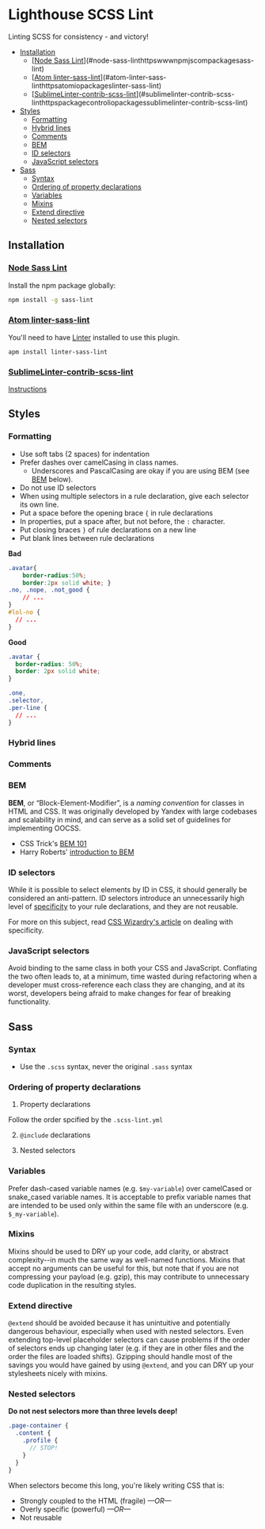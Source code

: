 # Lighthouse SCSS Lint

Linting SCSS for consistency - and victory!

<!-- TOC depthFrom:2 depthTo:6 withLinks:1 updateOnSave:1 orderedList:0 -->

- [Installation](#installation)
	- [[Node Sass Lint](https://www.npmjs.com/package/sass-lint)](#node-sass-linthttpswwwnpmjscompackagesass-lint)
	- [[Atom linter-sass-lint](https://atom.io/packages/linter-sass-lint)](#atom-linter-sass-linthttpsatomiopackageslinter-sass-lint)
	- [[Sublime​Linter-contrib-scss-lint](https://packagecontrol.io/packages/SublimeLinter-contrib-scss-lint)](#sublimelinter-contrib-scss-linthttpspackagecontroliopackagessublimelinter-contrib-scss-lint)
- [Styles](#styles)
	- [Formatting](#formatting)
	- [Hybrid lines](#hybrid-lines)
	- [Comments](#comments)
	- [BEM](#bem)
	- [ID selectors](#id-selectors)
	- [JavaScript selectors](#javascript-selectors)
- [Sass](#sass)
	- [Syntax](#syntax)
	- [Ordering of property declarations](#ordering-of-property-declarations)
	- [Variables](#variables)
	- [Mixins](#mixins)
	- [Extend directive](#extend-directive)
	- [Nested selectors](#nested-selectors)

<!-- /TOC -->

## Installation

### [Node Sass Lint](https://www.npmjs.com/package/sass-lint)

Install the npm package globally:

```bash
npm install -g sass-lint
```

### [Atom linter-sass-lint](https://atom.io/packages/linter-sass-lint)

You'll need to have [Linter](https://atom.io/packages/linter) installed to use this plugin.

```
apm install linter-sass-lint
```

### [Sublime​Linter-contrib-scss-lint](https://packagecontrol.io/packages/SublimeLinter-contrib-scss-lint)

[Instructions](https://packagecontrol.io/packages/SublimeLinter-contrib-scss-lint)

## Styles

### Formatting

* Use soft tabs (2 spaces) for indentation
* Prefer dashes over camelCasing in class names.
  - Underscores and PascalCasing are okay if you are using BEM (see [BEM](#bem) below).
* Do not use ID selectors
* When using multiple selectors in a rule declaration, give each selector its own line.
* Put a space before the opening brace `{` in rule declarations
* In properties, put a space after, but not before, the `:` character.
* Put closing braces `}` of rule declarations on a new line
* Put blank lines between rule declarations

**Bad**

```css
.avatar{
    border-radius:50%;
    border:2px solid white; }
.no, .nope, .not_good {
    // ...
}
#lol-no {
  // ...
}
```

**Good**

```css
.avatar {
  border-radius: 50%;
  border: 2px solid white;
}

.one,
.selector,
.per-line {
  // ...
}
```

### Hybrid lines

<!-- TODO: Explain rules and reasoning for hybrid line styles -->

### Comments

<!-- TODO: rules for comments  -->

### BEM

<!-- TODO: Rules and links for BEM -->

**BEM**, or “Block-Element-Modifier”, is a _naming convention_ for classes in HTML and CSS. It was originally developed by Yandex with large codebases and scalability in mind, and can serve as a solid set of guidelines for implementing OOCSS.

  * CSS Trick's [BEM 101](https://css-tricks.com/bem-101/)
  * Harry Roberts' [introduction to BEM](http://csswizardry.com/2013/01/mindbemding-getting-your-head-round-bem-syntax/)

### ID selectors

While it is possible to select elements by ID in CSS, it should generally be considered an anti-pattern. ID selectors introduce an unnecessarily high level of [specificity](https://developer.mozilla.org/en-US/docs/Web/CSS/Specificity) to your rule declarations, and they are not reusable.

For more on this subject, read [CSS Wizardry's article](http://csswizardry.com/2014/07/hacks-for-dealing-with-specificity/) on dealing with specificity.

### JavaScript selectors

Avoid binding to the same class in both your CSS and JavaScript. Conflating the two often leads to, at a minimum, time wasted during refactoring when a developer must cross-reference each class they are changing, and at its worst, developers being afraid to make changes for fear of breaking functionality.

<!-- TODO: Standards for DOM js bindings -->

## Sass

### Syntax

* Use the `.scss` syntax, never the original `.sass` syntax

### Ordering of property declarations

1. Property declarations

Follow the order spcified by the `.scss-lint.yml`

2. `@include` declarations

<!-- TODO: Specify mixin <-> property order -->

3. Nested selectors

<!-- TODO: Specify nested selector property order -->

### Variables

Prefer dash-cased variable names (e.g. `$my-variable`) over camelCased or snake_cased variable names. It is acceptable to prefix variable names that are intended to be used only within the same file with an underscore (e.g. `$_my-variable`).

### Mixins

Mixins should be used to DRY up your code, add clarity, or abstract complexity--in much the same way as well-named functions. Mixins that accept no arguments can be useful for this, but note that if you are not compressing your payload (e.g. gzip), this may contribute to unnecessary code duplication in the resulting styles.

### Extend directive

`@extend` should be avoided because it has unintuitive and potentially dangerous behaviour, especially when used with nested selectors. Even extending top-level placeholder selectors can cause problems if the order of selectors ends up changing later (e.g. if they are in other files and the order the files are loaded shifts). Gzipping should handle most of the savings you would have gained by using `@extend`, and you can DRY up your stylesheets nicely with mixins.

### Nested selectors

<!-- TODO: Specify max slector depth (if any) and BEM< depth, eg: -->
**Do not nest selectors more than three levels deep!**

```scss
.page-container {
  .content {
    .profile {
      // STOP!
    }
  }
}
```

When selectors become this long, you're likely writing CSS that is:

* Strongly coupled to the HTML (fragile) *—OR—*
* Overly specific (powerful) *—OR—*
* Not reusable

